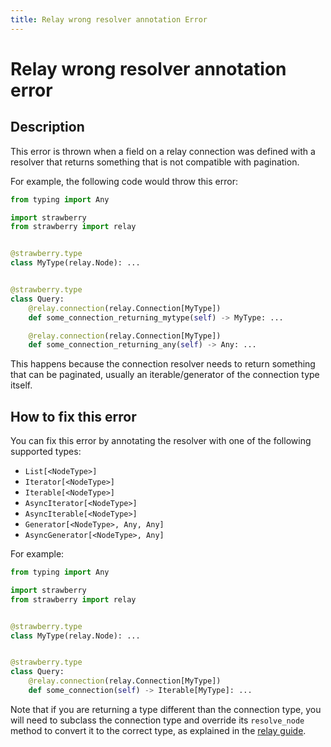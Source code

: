 ```yaml
---
title: Relay wrong resolver annotation Error
---
```


# Relay wrong resolver annotation error

## Description

This error is thrown when a field on a relay connection was defined with
a resolver that returns something that is not compatible with pagination.

For example, the following code would throw this error:

```python
from typing import Any

import strawberry
from strawberry import relay


@strawberry.type
class MyType(relay.Node): ...


@strawberry.type
class Query:
    @relay.connection(relay.Connection[MyType])
    def some_connection_returning_mytype(self) -> MyType: ...

    @relay.connection(relay.Connection[MyType])
    def some_connection_returning_any(self) -> Any: ...
```

This happens because the connection resolver needs to return something that can
be paginated, usually an iterable/generator of the connection type itself.

## How to fix this error

You can fix this error by annotating the resolver with one of the following
supported types:

- `List[<NodeType>]`
- `Iterator[<NodeType>]`
- `Iterable[<NodeType>]`
- `AsyncIterator[<NodeType>]`
- `AsyncIterable[<NodeType>]`
- `Generator[<NodeType>, Any, Any]`
- `AsyncGenerator[<NodeType>, Any]`

For example:

```python
from typing import Any

import strawberry
from strawberry import relay


@strawberry.type
class MyType(relay.Node): ...


@strawberry.type
class Query:
    @relay.connection(relay.Connection[MyType])
    def some_connection(self) -> Iterable[MyType]: ...
```

<Note>

Note that if you are returning a type different than the connection type,
you will need to subclass the connection type and override its
`resolve_node` method to convert it to the correct type, as explained in
the [relay guide](../guides/relay).

<Note/>

